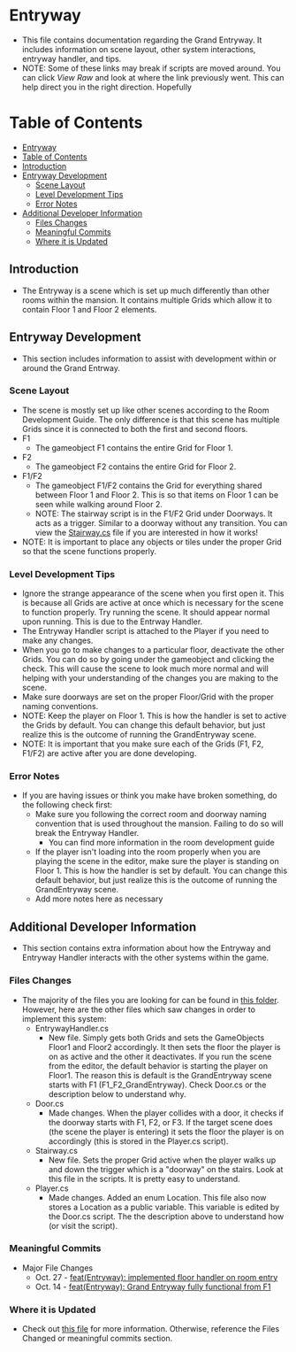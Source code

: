 Entryway
=========
  * This file contains documentation regarding the Grand Entryway. It includes information on scene layout, other system interactions, entryway handler, and tips.
  * NOTE: Some of these links may break if scripts are moved around. You can click *View Raw* and look at where the link previously went. This can help direct you in the right direction. Hopefully
  
Table of Contents
=================

<!--ts-->
   * [Entryway](#entryway)
   * [Table of Contents](#table-of-contents)
   * [Introduction](#introduction)
   * [Entryway Development](#entryway-development)
     * [Scene Layout](#scene-layout)
     * [Level Development Tips](#level-development-tips)
     * [Error Notes](#error-notes)
   * [Additional Developer Information](#additional-developer-information)
     * [Files Changes](#files-changes)
     * [Meaningful Commits](#meaningful-commits)
     * [Where it is Updated](#where-it-is-updated)
<!--te-->

## Introduction
  * The Entryway is a scene which is set up much differently than other rooms within the mansion. It contains multiple Grids which allow it to contain Floor 1 and Floor 2 elements.

## Entryway Development
  * This section includes information to assist with development within or around the Grand Entrway.

### Scene Layout
  * The scene is mostly set up like other scenes according to the Room Development Guide. The only difference is that this scene has multiple Grids since it is connected to both the first and second floors.
  * F1
    * The gameobject F1 contains the entire Grid for Floor 1.
  * F2
    * The gameobject F2 contains the entire Grid for Floor 2.
  * F1/F2
    * The gameobject F1/F2 contains the Grid for everything shared between Floor 1 and Floor 2. This is so that items on Floor 1 can be seen while walking around Floor 2.
    * NOTE: The stairway script is in the F1/F2 Grid under Doorways. It acts as a trigger. Similar to a doorway without any transition. You can view the [Stairway.cs](https://github.com/HuskyGameDev/2020f-team10/blob/master/LostInMazieMansion/Assets/Scripts/MaziesMansion/Entryway/Stairway.cs) file if you are interested in how it works!
  * NOTE: It is important to place any objects or tiles under the proper Grid so that the scene functions properly.
  
### Level Development Tips
  * Ignore the strange appearance of the scene when you first open it. This is because all Grids are active at once which is necessary for the scene to function properly. Try running the scene. It should appear normal upon running. This is due to the Entrway Handler.
  * The Entryway Handler script is attached to the Player if you need to make any changes.
  * When you go to make changes to a particular floor, deactivate the other Grids. You can do so by going under the gameobject and clicking the check. This will cause the scene to look much more normal and will helping with your understanding of the changes you are making to the scene.
  * Make sure doorways are set on the proper Floor/Grid with the proper naming conventions.
  * NOTE: Keep the player on Floor 1. This is how the handler is set to active the Grids by default. You can change this default behavior, but just realize this is the outcome of running the GrandEntryway scene.
  * NOTE: It is important that you make sure each of the Grids (F1, F2, F1/F2) are active after you are done developing.

### Error Notes
  * If you are having issues or think you make have broken something, do the following check first:
    * Make sure you following the correct room and doorway naming convention that is used throughout the mansion. Failing to do so will break the Entryway Handler.
      * You can find more information in the room development guide
    * If the player isn't loading into the room properly when you are playing the scene in the editor, make sure the player is standing on Floor 1. This is how the handler is set by default. You can change this default behavior, but just realize this is the outcome of running the GrandEntryway scene.
    * Add more notes here as necessary 

## Additional Developer Information 
  * This section contains extra information about how the Entryway and Entryway Handler interacts with the other systems within the game.
  
### Files Changes
  * The majority of the files you are looking for can be found in [this folder](https://github.com/HuskyGameDev/2020f-team10/blob/master/LostInMazieMansion/Assets/Scripts/MaziesMansion/Entryway). However, here are the other files which saw changes in order to implement this system:
    * EntrywayHandler.cs
      * New file. Simply gets both Grids and sets the GameObjects Floor1 and Floor2 accordingly. It then sets the floor the player is on as active and the other it deactivates. If you run the scene from the editor, the default behavior is starting the player on Floor1. The reason this is default is the GrandEntryway scene starts with F1 (F1_F2_GrandEntryway). Check Door.cs or the description below to understand why.
    * Door.cs
      * Made changes. When the player collides with a door, it checks if the doorway starts with F1, F2, or F3. If the target scene does (the scene the player is entering) it sets the floor the player is on accordingly (this is stored in the Player.cs script).
    * Stairway.cs
      * New file. Sets the proper Grid active when the player walks up and down the trigger which is a "doorway" on the stairs. Look at this file in the scripts. It is pretty easy to understand.
    * Player.cs
      * Made changes. Added an enum Location. This file also now stores a Location as a public variable. This variable is edited by the Door.cs script. The the description above to understand how (or visit the script).
  
### Meaningful Commits
  * Major File Changes
    * Oct. 27 - [feat(Entryway): implemented floor handler on room entry](https://github.com/HuskyGameDev/2020f-team10/commit/c9ab3e233fd05baa628a1ceb41803451d758195a)
    * Oct. 14 - [feat(Entryway): Grand Entryway fully functional from F1](https://github.com/HuskyGameDev/2020f-team10/commit/fa098faf7cf07a2d90a6220faac728141303756a)

### Where it is Updated
  * Check out [this file](https://github.com/HuskyGameDev/2020f-team10/blob/master/Documentation/where-is-it-updated.md) for more information. Otherwise, reference the Files Changed or meaningful commits section.
  
